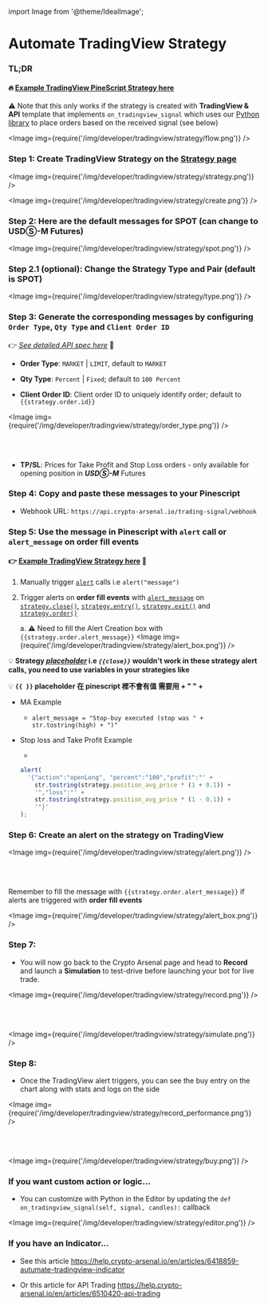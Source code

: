 import Image from '@theme/IdealImage';

# Automate TradingView Strategy

### TL;DR

#### 🔥 [<u>Example TradingView PineScript Strategy here</u>](https://www.tradingview.com/script/TCsd7tB4-Strategy-Alert-Webhook-Demo-Buy-One-Sell-One/)

⚠️ Note that this only works if the strategy is created with **TradingView & API** template that implements `on_tradingview_signal` which uses our [<u>Python library</u>](https://docs.crypto-arsenal.io/docs/developer/get-started/python/hello-world) to place orders based on the received signal (see below)

<Image img={require('/img/developer/tradingview/strategy/flow.png')} />

### Step 1: Create TradingView Strategy on the [<u>Strategy page</u>](https://crypto-arsenal.io/strategies/)

<Image img={require('/img/developer/tradingview/strategy/strategy.png')} />

<Image img={require('/img/developer/tradingview/strategy/create.png')} />

### Step 2: Here are the default messages for SPOT (can change to USDⓈ-M Futures)

<Image img={require('/img/developer/tradingview/strategy/spot.png')} />

### Step 2.1 (optional): Change the Strategy Type and Pair (default is SPOT)

<Image img={require('/img/developer/tradingview/strategy/type.png')} />

### Step 3: Generate the corresponding messages by configuring `Order Type`, `Qty Type` and `Client Order ID`

👉 [_<u>See detailed API spec here</u>_](https://help.crypto-arsenal.io/en/articles/6510420-api-trading) 👀

- **Order Type**: `MARKET` | `LIMIT`, default to `MARKET`

- **Qty Type**: `Percent` | `Fixed`; default to `100 Percent`

- **Client Order ID**: Client order ID to uniquely identify order; default to `{{strategy.order.id}}`

<Image img={require('/img/developer/tradingview/strategy/order_type.png')} />

<br></br>

- **TP/SL**: Prices for Take Profit and Stop Loss orders - only available for opening position in **_USDⓈ-M_** Futures

### Step 4: Copy and paste these messages to your Pinescript

- Webhook URL: `https://api.crypto-arsenal.io/trading-signal/webhook`

### Step 5: Use the message in Pinescript with `alert` call or `alert_message` on order fill events

#### 👉 [<u>Example TradingView Strategy here</u>](https://www.tradingview.com/script/TCsd7tB4-Strategy-Alert-Webhook-Demo-Buy-One-Sell-One/) 📝

1. Manually trigger [<u>`alert`</u>](https://www.tradingview.com/pine-script-docs/en/v5/concepts/Alerts.html?highlight=alert#using-selective-alert-calls) calls i.e `alert("message")`
2. Trigger alerts on **order fill events** with [<u>`alert_message`</u>](https://www.tradingview.com/pine-script-docs/en/v5/concepts/Alerts.html?highlight=alert#order-fill-events) on [<u>`strategy.close()`</u>](https://www.tradingview.com/pine-script-reference/v5/#fun_strategy%7Bdot%7Dclose), [<u>`strategy.entry()`</u>](https://www.tradingview.com/pine-script-reference/v5/#fun_strategy%7Bdot%7Dentry), [<u>`strategy.exit()`</u>](https://www.tradingview.com/pine-script-reference/v5/#fun_strategy%7Bdot%7Dexit) and [<u>`strategy.order()`</u>](https://www.tradingview.com/pine-script-reference/v5/#fun_strategy%7Bdot%7Dorder)

   a. ⚠️ Need to fill the Alert Creation box with `{{strategy.order.alert_message}}`
   <Image img={require('/img/developer/tradingview/strategy/alert_box.png')} />

💡 **Strategy [<u>_placeholder_</u>](https://www.tradingview.com/pine-script-docs/en/v5/concepts/Alerts.html?highlight=alert#placeholders) i.e _`{{close}}`_ wouldn't work in these strategy alert calls, you need to use variables in your strategies like**

💡 **`{{ }}` placeholder 在 pinescript 裡不會有值 需要用 + " " +**

- MA Example

  - `alert_message = "Stop-buy executed (stop was " + str.tostring(high) + ")"`

- Stop loss and Take Profit Example

  -

  ```jsx
  alert(
    '{"action":"openLong", "percent":"100","profit":"' +
      str.tostring(strategy.position_avg_price * (1 + 0.1)) +
      '","loss":"' +
      str.tostring(strategy.position_avg_price * (1 - 0.1)) +
      '"}'
  );
  ```

### Step 6: Create an alert on the strategy on TradingView

<Image img={require('/img/developer/tradingview/strategy/alert.png')} />

<br></br>

Remember to fill the message with `{{strategy.order.alert_message}}` if alerts are triggered with **order fill events**

<Image img={require('/img/developer/tradingview/strategy/alert_box.png')} />

### Step 7:

- You will now go back to the Crypto Arsenal page and head to **Record** and launch a **Simulation** to test-drive before launching your bot for live trade.

<Image img={require('/img/developer/tradingview/strategy/record.png')} />

<br></br>

<Image img={require('/img/developer/tradingview/strategy/simulate.png')} />

### Step 8:

- Once the TradingView alert triggers, you can see the buy entry on the chart along with stats and logs on the side

<Image img={require('/img/developer/tradingview/strategy/record_performance.png')} />

<br></br>

<Image img={require('/img/developer/tradingview/strategy/buy.png')} />

### If you want custom action or logic...

- You can customize with Python in the Editor by updating the `def on_tradingview_signal(self, signal, candles):` callback

<Image img={require('/img/developer/tradingview/strategy/editor.png')} />

### If you have an Indicator...

- See this article [<u>https://help.crypto-arsenal.io/en/articles/6418859-autumate-tradingview-indicator</u>](https://help.crypto-arsenal.io/en/articles/6418859-autumate-tradingview-indicator)

- Or this article for API Trading [<u>https://help.crypto-arsenal.io/en/articles/6510420-api-trading</u>](https://help.crypto-arsenal.io/en/articles/6510420-api-trading)
